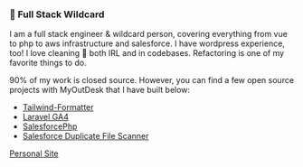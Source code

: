 ### :rocket: Full Stack Wildcard
I am a full stack engineer & wildcard person, covering everything from vue to php to aws infrastructure and salesforce. I have wordpress experience, too! I love cleaning 🧹 both IRL and in codebases. Refactoring is one of my favorite things to do.

90% of my work is closed source. However, you can find a few open source projects with MyOutDesk that I have built below:

- [Tailwind-Formatter](https://github.com/WalrusSoup/Tailwind-Formatter)
- [Laravel GA4](https://github.com/MyOutDeskLLC/Laravel-Analytics-V4)
- [SalesforcePhp](https://github.com/MyOutDeskLLC/SalesforcePhp)
- [Salesforce Duplicate File Scanner](https://github.com/MyOutDeskLLC/SalesforceDuplicateFileScanner)

[Personal Site](https://jaysonlindsley.dev)
